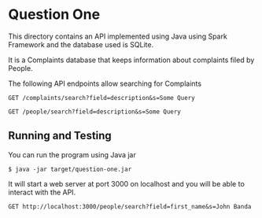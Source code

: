 # Question One


This directory contains an API implemented using Java using Spark Framework and the database used is SQLite.

It is a Complaints database that keeps information about complaints filed by People.

The following API endpoints allow searching for Complaints

```shell
GET /complaints/search?field=description&s=Some Query
```


```shell
GET /people/search?field=description&s=Some Query
```

## Running and Testing

You can run the program using Java jar

```shell
$ java -jar target/question-one.jar
```

It will start a web server at port 3000 on localhost and you will be able to interact with the API.

```shell
GET http://localhost:3000/people/search?field=first_name&s=John Banda
```
